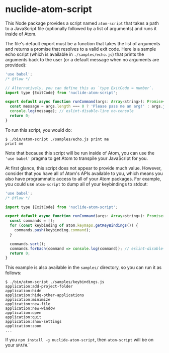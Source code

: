 # nuclide-atom-script

This Node package provides a script named `atom-script` that takes a path to a
JavaScript file (optionally followed by a list of arguments) and runs it inside of Atom.

The file's default export must be a function that takes the list of arguments and returns
a promise that resolves to a valid exit code. Here is a sample echo script (which is
available in `./samples/echo.js`) that prints the arguments back to the user
(or a default message when no arguments are provided):

```js
'use babel';
/* @flow */

// Alternatively, you can define this as `type ExitCode = number`.
import type {ExitCode} from 'nuclide-atom-script';

export default async function runCommand(args: Array<string>): Promise<ExitCode> {
  const message = args.length === 0 ? 'Please pass me an arg!' : args.join(' ');
  console.log(message); // eslint-disable-line no-console
  return 0;
}
```

To run this script, you would do:

```
$ ./bin/atom-script ./samples/echo.js print me
print me
```

Note that because this script will be run inside of Atom, you can use the `'use babel'`
pragma to get Atom to transpile your JavaScript for you.

At first glance, this script does not appear to provide much value.
However, consider that you have all of Atom's APIs available to you,
which means you also have programmatic access to all of your Atom packages.
For example, you could use `atom-script` to dump all of your keybindings to stdout:

```js
'use babel';
/* @flow */

import type {ExitCode} from 'nuclide-atom-script';

export default async function runCommand(args: Array<string>): Promise<ExitCode> {
  const commands = [];
  for (const keybinding of atom.keymaps.getKeyBindings()) {
    commands.push(keybinding.command);
  }

  commands.sort();
  commands.forEach(command => console.log(command)); // eslint-disable-line no-console
  return 0;
}
```

This example is also available in the `samples/` directory, so you can run it as follows:

```
$ ./bin/atom-script ./samples/keybindings.js
application:add-project-folder
application:hide
application:hide-other-applications
application:minimize
application:new-file
application:new-window
application:open
application:quit
application:show-settings
application:zoom
...
```

If you `npm install -g nuclide-atom-script`, then `atom-script` will be on your `$PATH`.`
